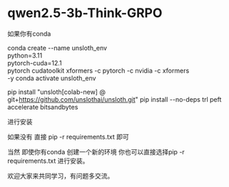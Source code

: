 # qwen2.5-3b-Think-GRPO

如果你有conda

conda create --name unsloth_env \
    python=3.11 \
    pytorch-cuda=12.1 \
    pytorch cudatoolkit xformers -c pytorch -c nvidia -c xformers \
    -y
conda activate unsloth_env

pip install "unsloth[colab-new] @ git+https://github.com/unslothai/unsloth.git"
pip install --no-deps trl peft accelerate bitsandbytes

进行安装

如果没有  直接 pip -r requirements.txt 即可  

当然 即使你有conda  创建一个新的环境  你也可以直接选择pip -r requirements.txt 进行安装。

欢迎大家来共同学习，有问题多交流。
